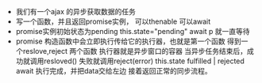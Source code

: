 - 我们有一个ajax 的异步获取数据的任务
- 写一个函数，并且返回promise实例， 可以thenable 可以await
- promise实例初始状态为pending this.state="pending"
    await p 就一直等待
- promise 构造函数中会立即执行传给它的执行器，也就是第一个函数
    得到一个reslove,reject 两个函数
    执行器就是异步窗口的容器 当异步任务结束后，成功就调用resloved()
    失败就调用reject(error) this.state fulfilled | rejected
    await 执行完成，并把data交给左边 接着返回正常的同步流程。
    